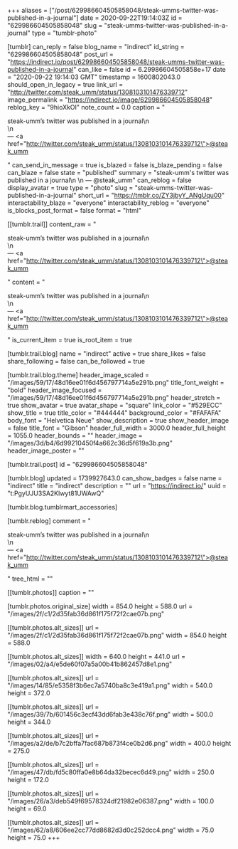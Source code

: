 +++
aliases = ["/post/629986604505858048/steak-umms-twitter-was-published-in-a-journal"]
date = 2020-09-22T19:14:03Z
id = "629986604505858048"
slug = "steak-umms-twitter-was-published-in-a-journal"
type = "tumblr-photo"

[tumblr]
can_reply = false
blog_name = "indirect"
id_string = "629986604505858048"
post_url = "https://indirect.io/post/629986604505858048/steak-umms-twitter-was-published-in-a-journal"
can_like = false
id = 6.29986604505858e+17
date = "2020-09-22 19:14:03 GMT"
timestamp = 1600802043.0
should_open_in_legacy = true
link_url = "http://twitter.com/steak_umm/status/1308103101476339712"
image_permalink = "https://indirect.io/image/629986604505858048"
reblog_key = "9hioXkOI"
note_count = 0.0
caption = "<p>steak-umm&rsquo;s twitter was published in a journal\n<br/>\n<br/> — <a href=\"http://twitter.com/steak_umm/status/1308103101476339712\">@steak_umm</a></p>"
can_send_in_message = true
is_blazed = false
is_blaze_pending = false
can_blaze = false
state = "published"
summary = "steak-umm's twitter was published in a journal\n \n  — @steak_umm"
can_reblog = false
display_avatar = true
type = "photo"
slug = "steak-umms-twitter-was-published-in-a-journal"
short_url = "https://tmblr.co/ZY3jbyY_ANgUqu00"
interactability_blaze = "everyone"
interactability_reblog = "everyone"
is_blocks_post_format = false
format = "html"

[[tumblr.trail]]
content_raw = "<p>steak-umm’s twitter was published in a journal\n<br>\n<br> — <a href=\"http://twitter.com/steak_umm/status/1308103101476339712\">@steak_umm</a></p>"
content = "<p>steak-umm&rsquo;s twitter was published in a journal\n<br />\n<br /> &mdash; <a href=\"http://twitter.com/steak_umm/status/1308103101476339712\">@steak_umm</a></p>"
is_current_item = true
is_root_item = true

[tumblr.trail.blog]
name = "indirect"
active = true
share_likes = false
share_following = false
can_be_followed = true

[tumblr.trail.blog.theme]
header_image_scaled = "/images/59/17/48d16ee01f6d456797714a5e291b.png"
title_font_weight = "bold"
header_image_focused = "/images/59/17/48d16ee01f6d456797714a5e291b.png"
header_stretch = true
show_avatar = true
avatar_shape = "square"
link_color = "#529ECC"
show_title = true
title_color = "#444444"
background_color = "#FAFAFA"
body_font = "Helvetica Neue"
show_description = true
show_header_image = false
title_font = "Gibson"
header_full_width = 3000.0
header_full_height = 1055.0
header_bounds = ""
header_image = "/images/3d/b4/6d99210450f4a662c36d5f619a3b.png"
header_image_poster = ""

[tumblr.trail.post]
id = "629986604505858048"

[tumblr.blog]
updated = 1739927643.0
can_show_badges = false
name = "indirect"
title = "indirect"
description = ""
url = "https://indirect.io/"
uuid = "t:PgyUJU3SA2Klwyt81UWAwQ"

[tumblr.blog.tumblrmart_accessories]

[tumblr.reblog]
comment = "<p>steak-umm’s twitter was published in a journal\n<br>\n<br> — <a href=\"http://twitter.com/steak_umm/status/1308103101476339712\">@steak_umm</a></p>"
tree_html = ""

[[tumblr.photos]]
caption = ""

[tumblr.photos.original_size]
width = 854.0
height = 588.0
url = "/images/2f/c1/2d35fab36d861f175f72f2cae07b.png"

[[tumblr.photos.alt_sizes]]
url = "/images/2f/c1/2d35fab36d861f175f72f2cae07b.png"
width = 854.0
height = 588.0

[[tumblr.photos.alt_sizes]]
width = 640.0
height = 441.0
url = "/images/02/a4/e5de60f07a5a00b41b862457d8e1.png"

[[tumblr.photos.alt_sizes]]
url = "/images/14/85/e5358f3b6ec7a5740ba8c3e419a1.png"
width = 540.0
height = 372.0

[[tumblr.photos.alt_sizes]]
url = "/images/39/7b/601456c3ecf43dd6fab3e438c76f.png"
width = 500.0
height = 344.0

[[tumblr.photos.alt_sizes]]
url = "/images/a2/de/b7c2bffa7fac687b873f4ce0b2d6.png"
width = 400.0
height = 275.0

[[tumblr.photos.alt_sizes]]
url = "/images/47/db/fd5c80ffa0e8b64da32becec6d49.png"
width = 250.0
height = 172.0

[[tumblr.photos.alt_sizes]]
url = "/images/26/a3/deb549f69578324df21982e06387.png"
width = 100.0
height = 69.0

[[tumblr.photos.alt_sizes]]
url = "/images/62/a8/606ee2cc77dd8682d3d0c252dcc4.png"
width = 75.0
height = 75.0
+++
